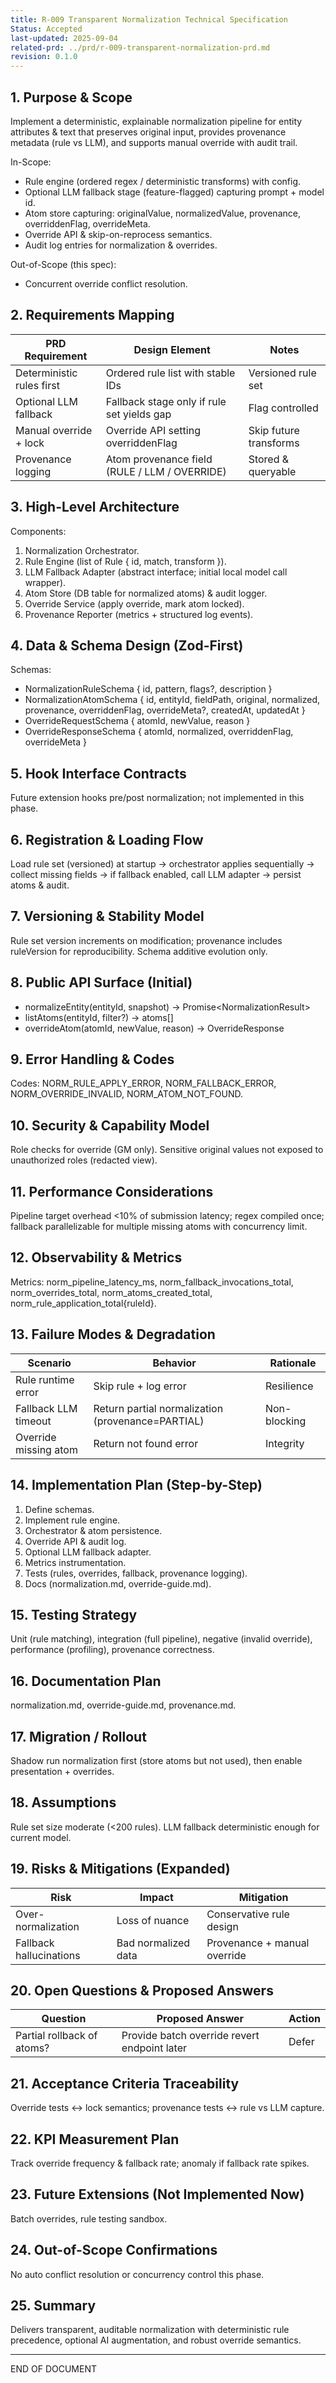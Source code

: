 ```yaml
---
title: R-009 Transparent Normalization Technical Specification
Status: Accepted
last-updated: 2025-09-04
related-prd: ../prd/r-009-transparent-normalization-prd.md
revision: 0.1.0
---
```


## 1. Purpose & Scope

Implement a deterministic, explainable normalization pipeline for entity attributes & text that preserves original input, provides provenance metadata (rule vs LLM), and supports manual override with audit trail.

In-Scope:

- Rule engine (ordered regex / deterministic transforms) with config.
- Optional LLM fallback stage (feature-flagged) capturing prompt + model id.
- Atom store capturing: originalValue, normalizedValue, provenance, overriddenFlag, overrideMeta.
- Override API & skip-on-reprocess semantics.
- Audit log entries for normalization & overrides.

Out-of-Scope (this spec):

- Concurrent override conflict resolution.

## 2. Requirements Mapping

| PRD Requirement | Design Element | Notes |
|-----------------|----------------|-------|
| Deterministic rules first | Ordered rule list with stable IDs | Versioned rule set |
| Optional LLM fallback | Fallback stage only if rule set yields gap | Flag controlled |
| Manual override + lock | Override API setting overriddenFlag | Skip future transforms |
| Provenance logging | Atom provenance field (RULE / LLM / OVERRIDE) | Stored & queryable |

## 3. High-Level Architecture

Components:

1. Normalization Orchestrator.
2. Rule Engine (list of Rule { id, match, transform }).
3. LLM Fallback Adapter (abstract interface; initial local model call wrapper).
4. Atom Store (DB table for normalized atoms) & audit logger.
5. Override Service (apply override, mark atom locked).
6. Provenance Reporter (metrics + structured log events).

## 4. Data & Schema Design (Zod-First)

Schemas:

- NormalizationRuleSchema { id, pattern, flags?, description }
- NormalizationAtomSchema { id, entityId, fieldPath, original, normalized, provenance, overriddenFlag, overrideMeta?, createdAt, updatedAt }
- OverrideRequestSchema { atomId, newValue, reason }
- OverrideResponseSchema { atomId, normalized, overriddenFlag, overrideMeta }

## 5. Hook Interface Contracts

Future extension hooks pre/post normalization; not implemented in this phase.

## 6. Registration & Loading Flow

Load rule set (versioned) at startup → orchestrator applies sequentially → collect missing fields → if fallback enabled, call LLM adapter → persist atoms & audit.

## 7. Versioning & Stability Model

Rule set version increments on modification; provenance includes ruleVersion for reproducibility. Schema additive evolution only.

## 8. Public API Surface (Initial)

- normalizeEntity(entityId, snapshot) → Promise\<NormalizationResult\>
- listAtoms(entityId, filter?) → atoms[]
- overrideAtom(atomId, newValue, reason) → OverrideResponse

## 9. Error Handling & Codes

Codes: NORM_RULE_APPLY_ERROR, NORM_FALLBACK_ERROR, NORM_OVERRIDE_INVALID, NORM_ATOM_NOT_FOUND.

## 10. Security & Capability Model

Role checks for override (GM only). Sensitive original values not exposed to unauthorized roles (redacted view).

## 11. Performance Considerations

Pipeline target overhead <10% of submission latency; regex compiled once; fallback parallelizable for multiple missing atoms with concurrency limit.

## 12. Observability & Metrics

Metrics: norm_pipeline_latency_ms, norm_fallback_invocations_total, norm_overrides_total, norm_atoms_created_total, norm_rule_application_total{ruleId}.

## 13. Failure Modes & Degradation

| Scenario | Behavior | Rationale |
|----------|----------|-----------|
| Rule runtime error | Skip rule + log error | Resilience |
| Fallback LLM timeout | Return partial normalization (provenance=PARTIAL) | Non-blocking |
| Override missing atom | Return not found error | Integrity |

## 14. Implementation Plan (Step-by-Step)

1. Define schemas.
2. Implement rule engine.
3. Orchestrator & atom persistence.
4. Override API & audit log.
5. Optional LLM fallback adapter.
6. Metrics instrumentation.
7. Tests (rules, overrides, fallback, provenance logging).
8. Docs (normalization.md, override-guide.md).

## 15. Testing Strategy

Unit (rule matching), integration (full pipeline), negative (invalid override), performance (profiling), provenance correctness.

## 16. Documentation Plan

normalization.md, override-guide.md, provenance.md.

## 17. Migration / Rollout

Shadow run normalization first (store atoms but not used), then enable presentation + overrides.

## 18. Assumptions

Rule set size moderate (<200 rules). LLM fallback deterministic enough for current model.

## 19. Risks & Mitigations (Expanded)

| Risk | Impact | Mitigation |
|------|--------|------------|
| Over-normalization | Loss of nuance | Conservative rule design |
| Fallback hallucinations | Bad normalized data | Provenance + manual override |

## 20. Open Questions & Proposed Answers

| Question | Proposed Answer | Action |
|----------|-----------------|--------|
| Partial rollback of atoms? | Provide batch override revert endpoint later | Defer |

## 21. Acceptance Criteria Traceability

Override tests ↔ lock semantics; provenance tests ↔ rule vs LLM capture.

## 22. KPI Measurement Plan

Track override frequency & fallback rate; anomaly if fallback rate spikes.

## 23. Future Extensions (Not Implemented Now)

Batch overrides, rule testing sandbox.

## 24. Out-of-Scope Confirmations

No auto conflict resolution or concurrency control this phase.

## 25. Summary

Delivers transparent, auditable normalization with deterministic rule precedence, optional AI augmentation, and robust override semantics.

---
END OF DOCUMENT
